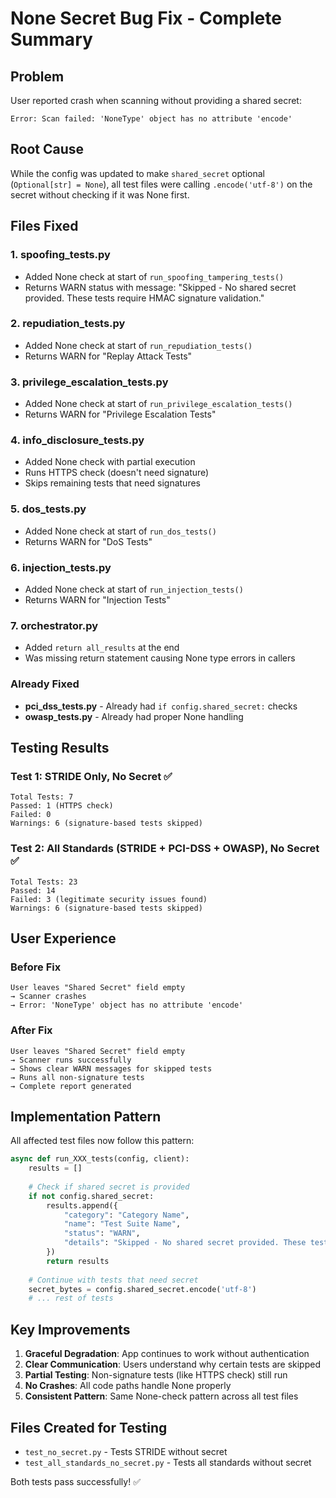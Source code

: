 # None Secret Bug Fix - Complete Summary

## Problem
User reported crash when scanning without providing a shared secret:
```
Error: Scan failed: 'NoneType' object has no attribute 'encode'
```

## Root Cause
While the config was updated to make `shared_secret` optional (`Optional[str] = None`), all test files were calling `.encode('utf-8')` on the secret without checking if it was None first.

## Files Fixed

### 1. **spoofing_tests.py**
- Added None check at start of `run_spoofing_tampering_tests()`
- Returns WARN status with message: "Skipped - No shared secret provided. These tests require HMAC signature validation."

### 2. **repudiation_tests.py**
- Added None check at start of `run_repudiation_tests()`
- Returns WARN for "Replay Attack Tests"

### 3. **privilege_escalation_tests.py**
- Added None check at start of `run_privilege_escalation_tests()`
- Returns WARN for "Privilege Escalation Tests"

### 4. **info_disclosure_tests.py**
- Added None check with partial execution
- Runs HTTPS check (doesn't need signature)
- Skips remaining tests that need signatures

### 5. **dos_tests.py**
- Added None check at start of `run_dos_tests()`
- Returns WARN for "DoS Tests"

### 6. **injection_tests.py**
- Added None check at start of `run_injection_tests()`
- Returns WARN for "Injection Tests"

### 7. **orchestrator.py**
- Added `return all_results` at the end
- Was missing return statement causing None type errors in callers

### Already Fixed
- **pci_dss_tests.py** - Already had `if config.shared_secret:` checks
- **owasp_tests.py** - Already had proper None handling

## Testing Results

### Test 1: STRIDE Only, No Secret ✅
```
Total Tests: 7
Passed: 1 (HTTPS check)
Failed: 0
Warnings: 6 (signature-based tests skipped)
```

### Test 2: All Standards (STRIDE + PCI-DSS + OWASP), No Secret ✅
```
Total Tests: 23
Passed: 14
Failed: 3 (legitimate security issues found)
Warnings: 6 (signature-based tests skipped)
```

## User Experience

### Before Fix
```
User leaves "Shared Secret" field empty
→ Scanner crashes
→ Error: 'NoneType' object has no attribute 'encode'
```

### After Fix
```
User leaves "Shared Secret" field empty
→ Scanner runs successfully
→ Shows clear WARN messages for skipped tests
→ Runs all non-signature tests
→ Complete report generated
```

## Implementation Pattern

All affected test files now follow this pattern:

```python
async def run_XXX_tests(config, client):
    results = []
    
    # Check if shared secret is provided
    if not config.shared_secret:
        results.append({
            "category": "Category Name",
            "name": "Test Suite Name",
            "status": "WARN",
            "details": "Skipped - No shared secret provided. These tests require HMAC signature validation."
        })
        return results
    
    # Continue with tests that need secret
    secret_bytes = config.shared_secret.encode('utf-8')
    # ... rest of tests
```

## Key Improvements

1. **Graceful Degradation**: App continues to work without authentication
2. **Clear Communication**: Users understand why certain tests are skipped
3. **Partial Testing**: Non-signature tests (like HTTPS check) still run
4. **No Crashes**: All code paths handle None properly
5. **Consistent Pattern**: Same None-check pattern across all test files

## Files Created for Testing
- `test_no_secret.py` - Tests STRIDE without secret
- `test_all_standards_no_secret.py` - Tests all standards without secret

Both tests pass successfully! ✅
